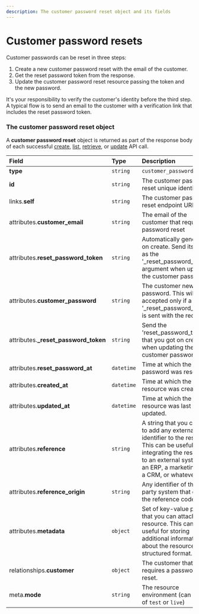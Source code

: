 ```yaml
---
description: The customer password reset object and its fields
---
```


# Customer password resets

Customer passwords can be reset in three steps:

1. Create a new customer password reset with the email of the customer.
2. Get the reset password token from the response.
3. Update the customer password reset resource passing the token and the new password.

It's your responsibility to verify the customer's identity before the third step.
A typical flow is to send an email to the customer with a verification link that includes the reset password token.


### The customer password reset object

A **customer password reset** object is returned as part of the response body of each successful
[create](https://docs.commercelayer.io/api/resources/customer_password_resets/create_customer_password_reset),
[list](https://docs.commercelayer.io/api/resources/customer_password_resets/list_customer_password_resets),
[retrieve](https://docs.commercelayer.io/api/resources/customer_password_resets/retrieve_customer_password_reset),
or [update](https://docs.commercelayer.io/api/resources/customer_password_resets/update_customer_password_reset) API call.

| Field | Type | Description |
| :--- | :--- | :--- |
| **type** | `string` | `customer_password_resets` |
| **id** | `string` | The customer password reset unique identifier |
| links.**self** | `string` | The customer password reset endpoint URL |
| attributes.**customer_email** | `string` | The email of the customer that requires a password reset |
| attributes.**reset_password_token** | `string` | Automatically generated on create. Send its value as the '_reset_password_token' argument when updating the customer password. |
| attributes.**customer_password** | `string` | The customer new password. This will be accepted only if a valid '_reset_password_token' is sent with the request. |
| attributes.**_reset_password_token** | `string` | Send the 'reset_password_token' that you got on create when updating the customer password. |
| attributes.**reset_password_at** | `datetime` | Time at which the password was reset. |
| attributes.**created_at** | `datetime` | Time at which the resource was created. |
| attributes.**updated_at** | `datetime` | Time at which the resource was last updated. |
| attributes.**reference** | `string` | A string that you can use to add any external identifier to the resource. This can be useful for integrating the resource to an external system, like an ERP, a marketing tool, a CRM, or whatever. |
| attributes.**reference_origin** | `string` | Any identifier of the third party system that defines the reference code |
| attributes.**metadata** | `object` | Set of key-value pairs that you can attach to the resource. This can be useful for storing additional information about the resource in a structured format. |
| relationships.**customer** | `object` | The customer that requires a password reset. |
| meta.**mode** | `string` | The resource environment \(can be one of `test` or `live`\) |

